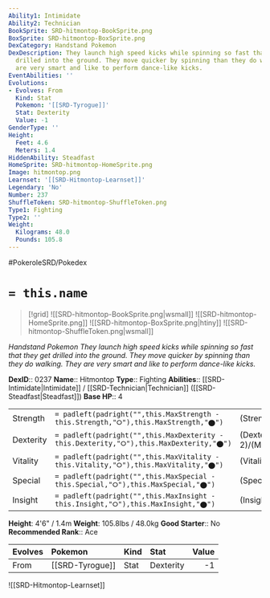 ```yaml
---
Ability1: Intimidate
Ability2: Technician
BookSprite: SRD-hitmontop-BookSprite.png
BoxSprite: SRD-hitmontop-BoxSprite.png
DexCategory: Handstand Pokemon
DexDescription: They launch high speed kicks while spinning so fast that they get
  drilled into the ground. They move quicker by spinning than they do walking. They
  are very smart and like to perform dance-like kicks.
EventAbilities: ''
Evolutions:
- Evolves: From
  Kind: Stat
  Pokemon: '[[SRD-Tyrogue]]'
  Stat: Dexterity
  Value: -1
GenderType: ''
Height:
  Feet: 4.6
  Meters: 1.4
HiddenAbility: Steadfast
HomeSprite: SRD-hitmontop-HomeSprite.png
Image: hitmontop.png
Learnset: '[[SRD-Hitmontop-Learnset]]'
Legendary: 'No'
Number: 237
ShuffleToken: SRD-hitmontop-ShuffleToken.png
Type1: Fighting
Type2: ''
Weight:
  Kilograms: 48.0
  Pounds: 105.8
---
```


#PokeroleSRD/Pokedex

# `= this.name`

> [!grid]
> ![[SRD-hitmontop-BookSprite.png|wsmall]]
> ![[SRD-hitmontop-HomeSprite.png]]
> ![[SRD-hitmontop-BoxSprite.png|htiny]]
> ![[SRD-hitmontop-ShuffleToken.png|wsmall]]


*Handstand Pokemon*
*They launch high speed kicks while spinning so fast that they get drilled into the ground. They move quicker by spinning than they do walking. They are very smart and like to perform dance-like kicks.*

**DexID**:: 0237
**Name**:: Hitmontop
**Type**:: Fighting
**Abilities**:: [[SRD-Intimidate|Intimidate]] / [[SRD-Technician|Technician]] ([[SRD-Steadfast|Steadfast]])
**Base HP**:: 4

|           |                                                                                        |                                          |
| --------- | -------------------------------------------------------------------------------------- | ---------------------------------------- |
| Strength  | `= padleft(padright("",this.MaxStrength - this.Strength,"⭘"),this.MaxStrength,"⬤")`    | (Strength::3)/(MaxStrength::6)   |
| Dexterity | `= padleft(padright("",this.MaxDexterity - this.Dexterity,"⭘"),this.MaxDexterity,"⬤")` | (Dexterity:: 2)/(MaxDexterity::5) |
| Vitality  | `= padleft(padright("",this.MaxVitality - this.Vitality,"⭘"),this.MaxVitality,"⬤")`    | (Vitality::3)/(MaxVitality::6)   |
| Special   | `= padleft(padright("",this.MaxSpecial - this.Special,"⭘"),this.MaxSpecial,"⬤")`       | (Special::1)/(MaxSpecial::3)     |
| Insight   | `= padleft(padright("",this.MaxInsight - this.Insight,"⭘"),this.MaxInsight,"⬤")`       | (Insight::3)/(MaxInsight::6)     |

**Height**: 4'6" / 1.4m
**Weight**: 105.8lbs / 48.0kg
**Good Starter**:: No
**Recommended Rank**:: Ace

| Evolves   | Pokemon         | Kind   | Stat      |   Value |
|:----------|:----------------|:-------|:----------|--------:|
| From      | [[SRD-Tyrogue]] | Stat   | Dexterity |      -1 |

![[SRD-Hitmontop-Learnset]]
